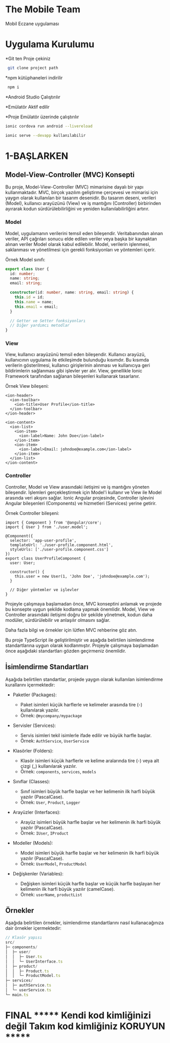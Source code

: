 # The Mobile Team

  Mobil Eczane uygulaması


 # Uygulama Kurulumu


*Git ten Proje çekiniz
```bash
 git clone project path
```

*npm kütüphaneleri indirilir
```bash
 npm i
```

*Android Studio Çalıştırılır

*Emülatör Aktif edilir

*Proje Emülatör üzerinde çalıştırılır
```bash
ionic cordova run android --livereload

ionic serve --devapp kullanılabilir
```

# 1-BAŞLARKEN

## Model-View-Controller (MVC) Konsepti

Bu proje, Model-View-Controller (MVC) mimarisine dayalı bir yapı kullanmaktadır. MVC, birçok yazılım geliştirme çerçevesi ve mimarisi için yaygın olarak kullanılan bir tasarım desenidir. Bu tasarım deseni, verileri (Model), kullanıcı arayüzünü (View) ve iş mantığını (Controller) birbirinden ayırarak kodun sürdürülebilirliğini ve yeniden kullanılabilirliğini artırır.

### Model

Model, uygulamanın verilerini temsil eden bileşendir. Veritabanından alınan veriler, API çağrıları sonucu elde edilen veriler veya başka bir kaynaktan alınan veriler Model olarak kabul edilebilir. Model, verilerin işlenmesi, saklanması ve yönetilmesi için gerekli fonksiyonları ve yöntemleri içerir.

Örnek Model sınıfı:

```typescript
export class User {
  id: number;
  name: string;
  email: string;

  constructor(id: number, name: string, email: string) {
    this.id = id;
    this.name = name;
    this.email = email;
  }

  // Getter ve Setter fonksiyonları
  // Diğer yardımcı metodlar
}
```
### View
View, kullanıcı arayüzünü temsil eden bileşendir. Kullanıcı arayüzü, kullanıcının uygulama ile etkileşimde bulunduğu kısımdır. Bu kısımda verilerin gösterilmesi, kullanıcı girişlerinin alınması ve kullanıcıya geri bildirimlerin sağlanması gibi işlevler yer alır. View, genellikle Ionic Framework tarafından sağlanan bileşenleri kullanarak tasarlanır.

Örnek View bileşeni:
```
<ion-header>
  <ion-toolbar>
    <ion-title>User Profile</ion-title>
  </ion-toolbar>
</ion-header>

<ion-content>
  <ion-list>
    <ion-item>
      <ion-label>Name: John Doe</ion-label>
    </ion-item>
    <ion-item>
      <ion-label>Email: johndoe@example.com</ion-label>
    </ion-item>
  </ion-list>
</ion-content>

```

### Controller
Controller, Model ve View arasındaki iletişimi ve iş mantığını yöneten bileşendir. İşlemleri gerçekleştirmek için Model'i kullanır ve View ile Model arasında veri akışını sağlar. Ionic Angular projesinde, Controller işlevini Angular bileşenleri (Components) ve hizmetleri (Services) yerine getirir.

Örnek Controller bileşeni:
```
import { Component } from '@angular/core';
import { User } from './user.model';

@Component({
  selector: 'app-user-profile',
  templateUrl: './user-profile.component.html',
  styleUrls: ['./user-profile.component.css']
})
export class UserProfileComponent {
  user: User;

  constructor() {
    this.user = new User(1, 'John Doe', 'johndoe@example.com');
  }

  // Diğer yöntemler ve işlevler
}
```
Projeyle çalışmaya başlamadan önce, MVC konseptini anlamak ve projede bu konsepte uygun şekilde kodlama yapmak önemlidir. Model, View ve Controller arasındaki iletişimi doğru bir şekilde yönetmek, kodun daha modüler, sürdürülebilir ve anlaşılır olmasını sağlar.

Daha fazla bilgi ve örnekler için lütfen MVC rehberine göz atın.

 Bu proje TypeScript ile geliştirilmiştir ve aşağıda belirtilen isimlendirme standartlarına uygun olarak kodlanmıştır. Projeyle çalışmaya başlamadan önce aşağıdaki standartları gözden geçirmeniz önemlidir.

## İsimlendirme Standartları

Aşağıda belirtilen standartlar, projede yaygın olarak kullanılan isimlendirme kurallarını içermektedir:

- Paketler (Packages):
  - Paket isimleri küçük harflerle ve kelimeler arasında tire (-) kullanılarak yazılır.
  - Örnek: `@mycompany/mypackage`

- Servisler (Services):
  - Servis isimleri tekil isimlerle ifade edilir ve büyük harfle başlar.
  - Örnek: `AuthService`, `UserService`

- Klasörler (Folders):
  - Klasör isimleri küçük harflerle ve kelime aralarında tire (-) veya alt çizgi (_) kullanılarak yazılır.
  - Örnek: `components`, `services`, `models`

- Sınıflar (Classes):
  - Sınıf isimleri büyük harfle başlar ve her kelimenin ilk harfi büyük yazılır (PascalCase).
  - Örnek: `User`, `Product`, `Logger`

- Arayüzler (Interfaces):
  - Arayüz isimleri büyük harfle başlar ve her kelimenin ilk harfi büyük yazılır (PascalCase).
  - Örnek: `IUser`, `IProduct`

- Modeller (Models):
  - Model isimleri büyük harfle başlar ve her kelimenin ilk harfi büyük yazılır (PascalCase).
  - Örnek: `UserModel`, `ProductModel`

- Değişkenler (Variables):
  - Değişken isimleri küçük harfle başlar ve küçük harfle başlayan her kelimenin ilk harfi büyük yazılır (camelCase).
  - Örnek: `userName`, `productList`

## Örnekler

Aşağıda belirtilen örnekler, isimlendirme standartlarını nasıl kullanacağınıza dair örnekler içermektedir:

```typescript
// Klasör yapısı
src/
├─ components/
│  ├─ user/
│  │  ├─ User.ts
│  │  └─ UserInterface.ts
│  ├─ product/
│  │  ├─ Product.ts
│  │  └─ ProductModel.ts
├─ services/
│  ├─ authService.ts
│  └─ userService.ts
└─ main.ts 
```

#  FINAL ***** Kendi kod kimliğinizi değil Takım kod kimliğiniz KORUYUN *****

